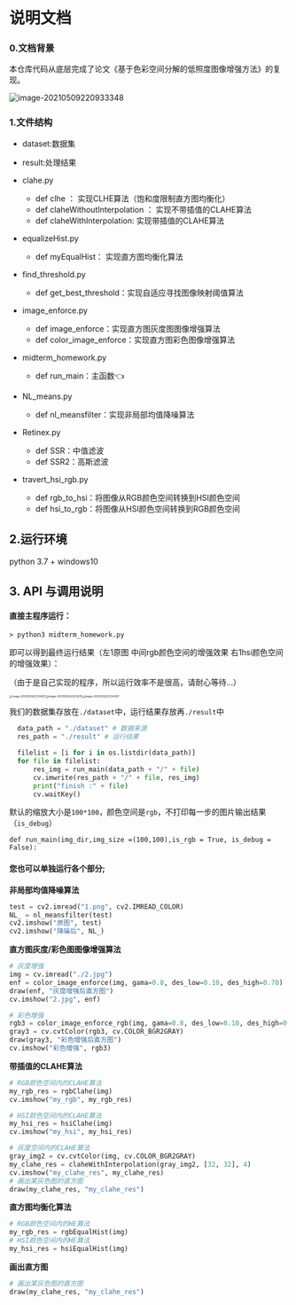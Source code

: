 

# 说明文档

###  0.文档背景

本仓库代码从底层完成了论文《基于色彩空间分解的低照度图像增强方法》的复现。

![image-20210509220933348](C:\Users\THINK\AppData\Roaming\Typora\typora-user-images\image-20210509220933348.png)

### 1.文件结构

- dataset:数据集
- result:处理结果

- clahe.py 
  - def clhe ： 实现CLHE算法（饱和度限制直方图均衡化）
  - def claheWithoutInterpolation ： 实现不带插值的CLAHE算法
  - def claheWithInterpolation: 实现带插值的CLAHE算法
- equalizeHist.py
  - def myEqualHist： 实现直方图均衡化算法
- find_threshold.py
  - def get_best_threshold：实现自适应寻找图像映射阈值算法
- image_enforce.py
  - def image_enforce：实现直方图灰度图图像增强算法
  - def color_image_enforce：实现直方图彩色图像增强算法
- midterm_homework.py
  - def run_main：主函数👈
- NL_means.py
  - def nl_meansfilter：实现非局部均值降噪算法
- Retinex.py
  - def SSR：中值滤波
  - def SSR2：高斯滤波
- travert_hsi_rgb.py
  - def rgb_to_hsi：将图像从RGB颜色空间转换到HSI颜色空间
  - def hsi_to_rgb：将图像从HSI颜色空间转换到RGB颜色空间

## 2.运行环境

python 3.7 + windows10

## 3. API 与调用说明

#### 直接主程序运行：

```
> python3 midterm_homework.py
```

即可以得到最终运行结果（左1原图 中间rgb颜色空间的增强效果 右1hsi颜色空间的增强效果）：

（由于是自己实现的程序，所以运行效率不是很高，请耐心等待...）

<img src="C:\Users\THINK\AppData\Roaming\Typora\typora-user-images\image-20210509223114307.png" alt="image-20210509223114307" style="zoom:33%;" /><img src="C:\Users\THINK\AppData\Roaming\Typora\typora-user-images\image-20210509223123615.png" alt="image-20210509223123615" style="zoom:33%;" /><img src="C:\Users\THINK\AppData\Roaming\Typora\typora-user-images\image-20210509223134397.png" alt="image-20210509223134397" style="zoom:33%;" />

我们的数据集存放在`./dataset`中，运行结果存放再`./result`中

```python
  data_path = "./dataset" # 数据来源
  res_path = "./result" # 运行结果

  filelist = [i for i in os.listdir(data_path)]
  for file in filelist:
      res_img = run_main(data_path + "/" + file)
      cv.imwrite(res_path + "/" + file, res_img)
      print("finish :" + file)
      cv.waitKey()
```

默认的缩放大小是`100*100`，颜色空间是`rgb`，不打印每一步的图片输出结果（`is_debug`）

```
def run_main(img_dir,img_size =(100,100),is_rgb = True, is_debug = False):
```

#### 您也可以单独运行各个部分;

**非局部均值降噪算法**

```python
test = cv2.imread("1.png", cv2.IMREAD_COLOR)
NL_ = nl_meansfilter(test) 
cv2.imshow("原图", test)
cv2.imshow("降噪后", NL_)
```

**直方图灰度/彩色图图像增强算法**

```python
# 灰度增强
img = cv.imread("./2.jpg")
enf = color_image_enforce(img, gama=0.8, des_low=0.10, des_high=0.70)
draw(enf, "灰度增强后直方图")
cv.imshow("2.jpg", enf)

# 彩色增强
rgb3 = color_image_enforce_rgb(img, gama=0.8, des_low=0.10, des_high=0.70)
gray3 = cv.cvtColor(rgb3, cv.COLOR_BGR2GRAY)
draw(gray3, "彩色增强后直方图")
cv.imshow("彩色增强", rgb3)
```

**带插值的CLAHE算法**

```python
# RGB颜色空间内的CLAHE算法
my_rgb_res = rgbClahe(img)
cv.imshow("my_rgb", my_rgb_res)

# HSI颜色空间内的CLAHE算法
my_hsi_res = hsiClahe(img)
cv.imshow("my_hsi", my_hsi_res)

# 灰度空间内的CLAHE算法
gray_img2 = cv.cvtColor(img, cv.COLOR_BGR2GRAY)
my_clahe_res = claheWithInterpolation(gray_img2, [32, 32], 4)
cv.imshow("my_clahe_res", my_clahe_res)
# 画出某灰色图的直方图
draw(my_clahe_res, "my_clahe_res")
```

**直方图均衡化算法**

```python
# RGB颜色空间内的HE算法
my_rgb_res = rgbEqualHist(img)
# HSI颜色空间内的HE算法
my_hsi_res = hsiEqualHist(img)
```

**画出直方图**

```python
# 画出某灰色图的直方图
draw(my_clahe_res, "my_clahe_res")
```

